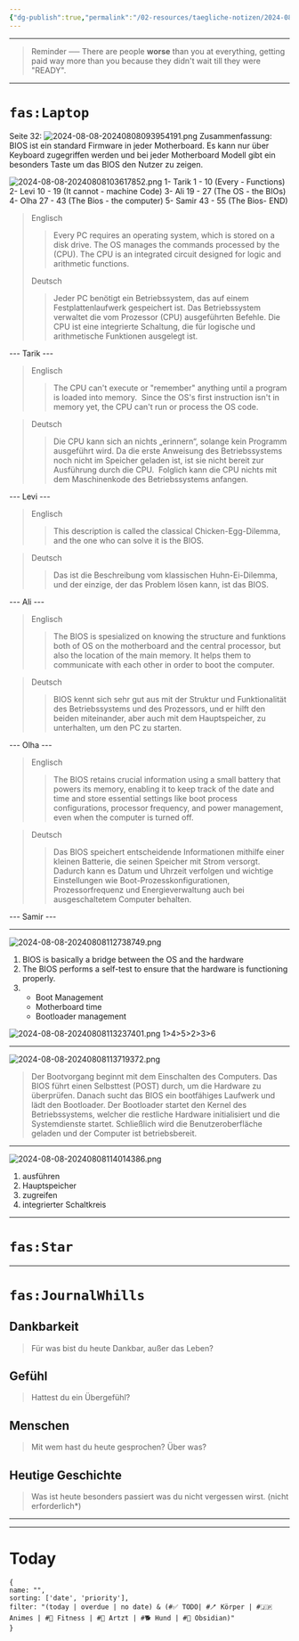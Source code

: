 ```yaml
---
{"dg-publish":true,"permalink":"/02-resources/taegliche-notizen/2024-08-08/","tags":["täglicheNotiz"],"noteIcon":""}
---
```


---
>Reminder ── There are people **worse** than you at everything, getting paid way more than you because they didn't wait till they were "READY". 
---
# `fas:Laptop`
Seite 32:
![2024-08-08-20240808093954191.png](/img/user/02%20-%20RESOURCES/Files/2024-08-08-20240808093954191.png)
Zusammenfassung:
BIOS ist ein standard Firmware in jeder Motherboard.
Es kann nur über Keyboard zugegriffen werden und bei jeder Motherboard Modell gibt ein besonders Taste um das BIOS den Nutzer zu zeigen.

![2024-08-08-20240808103617852.png](/img/user/02%20-%20RESOURCES/Files/2024-08-08-20240808103617852.png)
1- Tarik 1 - 10 (Every - Functions)
2- Levi 10 - 19  (It cannot - machine Code)
3- Ali 19 - 27 (The OS - the BIOs)
4- Olha 27 - 43 (The Bios - the computer)
5- Samir 43 - 55 (The Bios- END)

>Englisch
>>Every PC requires an operating system, which is stored on a disk drive. 
>>The OS manages the commands processed by the (CPU).
>>The CPU is an integrated circuit designed for logic and arithmetic functions.  
>
>Deutsch
>>Jeder PC benötigt ein Betriebssystem, das auf einem Festplattenlaufwerk gespeichert ist.
>>Das Betriebssystem verwaltet die vom Prozessor (CPU) ausgeführten Befehle. 
>>Die CPU ist eine integrierte Schaltung, die für logische und arithmetische Funktionen ausgelegt ist. 

--- Tarik --- 

>Englisch
>>The CPU can't execute or "remember" anything until a program is loaded into memory. 
>>Since the OS's first instruction isn't in memory yet, the CPU can't run or process the OS code. 

>Deutsch
>>Die CPU kann sich an nichts „erinnern“, solange kein Programm ausgeführt wird. 
>>Da die erste Anweisung des Betriebssystems noch nicht im Speicher geladen ist, ist sie nicht bereit zur Ausführung durch die CPU.
>> Folglich kann die CPU nichts mit dem Maschinenkode des Betriebssystems anfangen. 

--- Levi --- 

>Englisch
>>This description is called the classical Chicken-Egg-Dilemma, and the one who can solve it is the BIOS. 

>Deutsch
>>Das ist die Beschreibung vom klassischen Huhn-Ei-Dilemma, und der einzige, der das Problem lösen kann, ist das BIOS. 

--- Ali ---  

>Englisch
>>The BIOS is spesialized on knowing the structure and funktions both of OS on the motherboard and the central processor, but also the location of the main memory. 
>>It helps them to communicate with each other in order to boot the computer. 

>Deutsch
>>BIOS kennt sich sehr gut aus mit der Struktur und Funktionalität des Betriebssystems und des Prozessors, und er hilft den beiden miteinander, aber auch mit dem Hauptspeicher, zu unterhalten, um den PC zu starten. 

--- Olha --- 

>Englisch
>>The BIOS retains crucial information using a small battery that powers its memory, enabling it to keep track of the date and time and store essential settings like boot process configurations, processor frequency, and power management, even when the computer is turned off. 


>Deutsch
>>Das BIOS speichert entscheidende Informationen mithilfe einer kleinen Batterie, die seinen Speicher mit Strom versorgt. 
>>Dadurch kann es Datum und Uhrzeit verfolgen und wichtige Einstellungen wie Boot-Prozesskonfigurationen, Prozessorfrequenz und Energieverwaltung auch bei ausgeschaltetem Computer behalten. 

--- Samir ---


___
![2024-08-08-20240808112738749.png](/img/user/02%20-%20RESOURCES/Files/2024-08-08-20240808112738749.png)
1. BIOS is basically a bridge between the OS and the hardware
2. The BIOS performs a self-test to ensure that the hardware is functioning properly.
3. 
	- Boot Management
	- Motherboard time
	- Bootloader management 

![2024-08-08-20240808113237401.png](/img/user/02%20-%20RESOURCES/Files/2024-08-08-20240808113237401.png)
1>4>5>2>3>6

___
![2024-08-08-20240808113719372.png](/img/user/02%20-%20RESOURCES/Files/2024-08-08-20240808113719372.png)
>Der Bootvorgang beginnt mit dem Einschalten des Computers. Das BIOS führt einen Selbsttest (POST) durch, um die Hardware zu überprüfen. Danach sucht das BIOS ein bootfähiges Laufwerk und lädt den Bootloader. Der Bootloader startet den Kernel des Betriebssystems, welcher die restliche Hardware initialisiert und die Systemdienste startet. Schließlich wird die Benutzeroberfläche geladen und der Computer ist betriebsbereit.

___

![2024-08-08-20240808114014386.png](/img/user/02%20-%20RESOURCES/Files/2024-08-08-20240808114014386.png)

1. ausführen
2. Hauptspeicher
3. zugreifen
4. integrierter Schaltkreis
___
# `fas:Star`



___
# `fas:JournalWhills`
## Dankbarkeit
>Für was bist du heute Dankbar, außer das Leben?

## Gefühl
>Hattest du ein Übergefühl?

## Menschen
>Mit wem hast du heute gesprochen? Über was?

## Heutige Geschichte
>Was ist heute besonders passiert was du nicht vergessen wirst. (nicht erforderlich*)


___
---
# Today
```todoist
{
name: "",
sorting: ['date', 'priority'],
filter: "(today | overdue | no date) & (#✅ TODO| #🪥 Körper | #🇯🇵 Animes | #💪 Fitness | #💉 Artzt | #🐕 Hund | #💎 Obsidian)"
}
```
